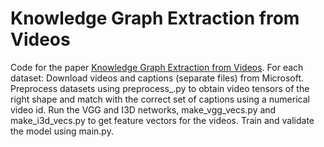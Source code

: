 # Knowledge Graph Extraction from Videos

Code for the paper [Knowledge Graph Extraction from Videos](https://arxiv.org/abs/2007.10040).
For each dataset: 
    Download videos and captions (separate files) from Microsoft.
    Preprocess datasets using preprocess_<dataset-name>.py to obtain video tensors
    of the right shape and match with the correct set of captions using a numerical video id.
    Run the VGG and I3D networks, make_vgg_vecs.py and make_i3d_vecs.py to get feature vectors for the videos.
    Train and validate the model using main.py. 
